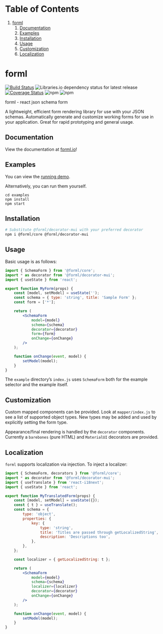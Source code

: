 # Table of Contents

1.  [forml](#org4dec357)
    1.  [Documentation](#documentation)
    2.  [Examples](#org3b18bac)
    3.  [Installation](#installation)
    4.  [Usage](#org09cd307)
    5.  [Customization](#org29eb409)
    6.  [Localization](#org673cf98)

<a id="org4dec357"></a>

# forml

[![Build Status](https://travis-ci.com/forml-js/forml.svg?branch=master)](https://travis-ci.org/forml-js/forml)
![Libraries.io dependency status for latest release](https://img.shields.io/librariesio/release/npm/@forml/core)
[![Coverage Status](https://coveralls.io/repos/github/forml-js/forml/badge.svg?branch=master)](https://coveralls.io/github/forml-js/forml?branch=master)
![npm](https://img.shields.io/npm/v/@forml/core)
![npm](https://img.shields.io/npm/l/@forml/core)

forml - react json schema form

A lightweight, efficient form rendering library for use with your JSON schemas. Automatically generate and customize working forms for use in your application. Great for rapid prototyping and general usage.

<a id="documentation"></a>

## Documentation

View the documentation at [forml.io](https://www.forml.io)!

<a id="org3b18bac"></a>

## Examples

You can view the [running demo](https://forml-js.github.io/forml).

Alternatively, you can run them yourself.

    cd examples
    npm install
    npm start

<a id="installation"></a>

## Installation

```bash
# Substitute @forml/decorator-mui with your preferred decorator
npm i @forml/core @forml/decorator-mui
```

<a id="org09cd307"></a>

## Usage

Basic usage is as follows:

```jsx
import { SchemaForm } from '@forml/core';
import * as decorator from '@forml/decorator-mui';
import { useState } from 'react';

export function MyForm(props) {
    const [model, setModel] = useState('');
    const schema = { type: 'string', title: 'Sample Form' };
    const form = ['*'];

    return (
        <SchemaForm
            model={model}
            schema={schema}
            decorator={decorator}
            form={form}
            onChange={onChange}
        />
    );

    function onChange(event, model) {
        setModel(model);
    }
}
```

The `example` directory&rsquo;s `index.js` uses `SchemaForm` both for the example selector and the example itself.

<a id="org29eb409"></a>

## Customization

Custom mapped components can be provided. Look at `mapper/index.js` to see a
list of supported object types. New types may be added and used by explicitly
setting the form type.

Appearance/final rendering is handled by the `decorator` components. Currently a `barebones` (pure HTML) and `MaterialUI` decorators are provided.

<a id="org673cf98"></a>

## Localization

`forml` supports localization via injection. To inject a localizer:

```jsx
import { SchemaForm, decorators } from '@forml/core';
import * as decorator from '@forml/decorator-mui';
import { useTranslate } from 'react-i18next';
import { useState } from 'react';

export function MyTranslatedForm(props) {
    const [model, setModel] = useState({});
    const { t } = useTranslate();
    const schema = {
        type: 'object',
        properties: {
            key: {
                type: 'string',
                title: 'Titles are passed through getLocalizedString',
                description: 'Descriptions too',
            },
        },
    };

    const localizer = { getLocalizedString: t };

    return (
        <SchemaForm
            model={model}
            schema={schema}
            localizer={localizer}
            decorator={decorator}
            onChange={onChange}
        />
    );

    function onChange(event, model) {
        setModel(model);
    }
}
```
